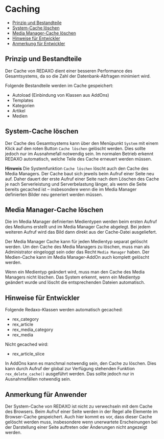 # Caching
- [Prinzip und Bestandteile](#prinzip)
- [System-Cache löschen](#system-cache)
- [Media Manager-Cache löschen](#media-manager-cache)
- [Hinweise für Entwickler](#hinweise)
- [Anmerkung für Entwickler](#anmwerkung)

<a name="prinzip"></a>
## Prinzip und Bestandteile
Der Cache von REDAXO dient einer besseren Performance des Gesamtsystems, da so die Zahl der Datenbank-Abfragen minimiert wird.

Folgende Bestandteile werden im Cache gespeichert:

- Autoload (Einbindung von Klassen aus AddOns)
- Templates
- Kategorien
- Artikel
- Medien

<a name="system-cache"></a>
## System-Cache löschen

Der Cache des Gesamtsystems kann über den Menüpunkt `System` mit einem Klick auf den roten Button `Cache löschen` gelöscht werden. Dies sollte jedoch nur im Ausnahmefall notwendig sein. Im normalen Betrieb erkennt REDAXO automatisch, welche Teile des Cache erneuert werden müssen.

**Hinweis** Die Systemfunktion `Cache löschen` löscht auch den Cache des Media Managers. Der Cache baut sich jeweils beim Aufruf einer Seite neu auf. Daher dauert der erste Aufruf einer Seite nach dem Löschen des Cache je nach Serverleistung und Serverbelastung länger, als wenn die Seite bereits gecached ist – insbesondere wenn die im Media Manager definierten Bilder neu generiert werden müssen.

<a name="media-manager-cache"></a>
## Media Manager-Cache löschen

Die im Media Manager definierten Medientypen werden beim ersten Aufruf des Mediums erstellt und im Media Manager Cache abgelegt. Bei jedem weiteren Aufruf wird das Bild dann direkt aus der Cache-Datei ausgeliefert.

Der Media Manager Cache kann für jeden Medientyp separat gelöscht werden. Um den Cache des Media Managers zu löschen, muss man als Administrator eingeloggt sein oder das Recht `Media Manager` haben.
Der Medien-Cache kann im Media Manager-AddOn auch komplett gelöscht werden.

Wenn ein Medientyp geändert wird, muss man den Cache des Media Managers nicht löschen. Das System erkennt, wenn ein Medientyp geändert wurde und löscht die entsprechenden Dateien automatisch.

<a name="hinweise"></a>
## Hinweise für Entwickler

Folgende Redaxo-Klassen werden automatisch gecached:

- rex_category
- rex_article
- rex_media_category
- rex_media

Nicht gecached wird:

- rex_article_slice

In AddOns kann es manchmal notwendig sein, den Cache zu löschen. Dies kann durch Aufruf der global zur Verfügung stehenden Funktion `rex_delete_cache()` ausgeführt werden. Das sollte jedoch nur in Ausnahmefällen notwendig sein.

<a name="anmerkung"></a>
## Anmerkung für Anwender

Der System-Cache von REDAXO ist nicht zu verwechseln mit dem Cache des Browsers. Beim Aufruf einer Seite werden in der Regel alle Elemente im Browser-Cache gespeichert. Auch hier kommt es vor, dass dieser Cache gelöscht werden muss, insbesondere wenn unerwartete Erscheinungen bei der Darstellung einer Seite auftreten oder Änderungen nicht angezeigt werden.

